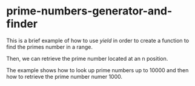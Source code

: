 # prime-numbers-generator-and-finder

This is a brief example of how to use *yield* in order to create a function to find the primes number in a range.

Then, we can retrieve the prime number located at an n position.

The example shows how to look up prime numbers up to 10000 and then how to retrieve the prime number numer 1000.
